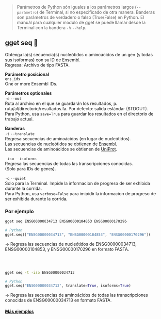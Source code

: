 > Parámetros de Python són iguales a los parámetros largos (`--parámetro`) de Terminal, si no especificado de otra manera. Banderas son parámetros de verdadero o falso (True/False) en Python. El manuál para cualquier modulo de gget se puede llamar desde la Terminal con la bandera `-h` `--help`.  
## gget seq 🧬
Obtenga la(s) secuencia(s) nucleótidos o aminoácidos de un gen (y todas sus isoformas) con su ID de Ensembl.  
Regresa: Archivo de tipo FASTA.  

**Parámetro posicional**  
`ens_ids`   
One or more Ensembl IDs.

**Parámetros optionales**  
`-o` `--out`   
Ruta al archivo en el que se guardarán los resultados, p. ruta/al/directorio/resultados.fa. Por defecto: salida estándar (STDOUT).  
Para Python, usa `save=True` para guardar los resultados en el directorio de trabajo actual.  

**Banderas**  
`-t` `--translate`  
Regresa secuencias de aminoácidos (en lugar de nucleótidos).  
Las secuencias de nucleótidos se obtienen de [Ensembl](https://www.ensembl.org/).  
Las secuencias de aminoácidos se obtienen de [UniProt](https://www.uniprot.org/).  

`-iso` `--isoforms`   
Regresa las secuencias de todas las transcripciones conocidas.  
(Solo para IDs de genes).  

`-q` `--quiet`   
Solo para la Terminal. Impide la informacion de progreso de ser exhibida durante la corrida.  
Para Python, usa `verbose=False` para imipidir la informacion de progreso de ser exhibida durante la corrida.  


### Por ejemplo  
```bash
gget seq ENSG00000034713 ENSG00000104853 ENSG00000170296
```
```python
# Python
gget.seq(["ENSG00000034713", "ENSG00000104853", "ENSG00000170296"])
```
&rarr; Regresa las secuencias de nucleótidos de ENSG00000034713, ENSG00000104853, y ENSG00000170296 en formato FASTA.  

<br/><br/>

```bash
gget seq -t -iso ENSG00000034713
```
```python
# Python
gget.seq("ENSG00000034713", translate=True, isoforms=True)
```
&rarr; Regresa las secuencias de aminoácidos de todas las transcripciones conocidas de ENSG00000034713 en formato FASTA.  

#### [Más ejemplos](https://github.com/pachterlab/gget_examples)

